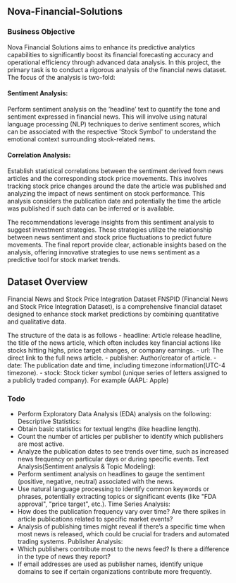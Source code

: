 ## Nova-Financial-Solutions
### Business Objective
Nova Financial Solutions aims to enhance its predictive analytics capabilities to significantly boost its financial forecasting accuracy and operational efficiency through advanced data analysis. In this project, the primary task is to conduct a rigorous analysis of the financial news dataset. The focus of the analysis is two-fold:

#### Sentiment Analysis:
Perform sentiment analysis on the ‘headline’ text to quantify the tone and sentiment expressed in financial news. This will involve using natural language processing (NLP) techniques to derive sentiment scores, which can be associated with the respective 'Stock Symbol' to understand the emotional context surrounding stock-related news.

#### Correlation Analysis:
Establish statistical correlations between the sentiment derived from news articles and the corresponding stock price movements. This involves tracking stock price changes around the date the article was published and analyzing the impact of news sentiment on stock performance. This analysis considers the publication date and potentially the time the article was published if such data can be inferred or is available.

The recommendations leverage insights from this sentiment analysis to suggest investment strategies. These strategies utilize the relationship between news sentiment and stock price fluctuations to predict future movements. The final report provide clear, actionable insights based on the analysis, offering innovative strategies to use news sentiment as a predictive tool for stock market trends.

## Dataset Overview
Financial News and Stock Price Integration Dataset
FNSPID (Financial News and Stock Price Integration Dataset), is a comprehensive financial dataset designed to enhance stock market predictions by combining quantitative and qualitative data.

The structure of the data is as follows - headline: Article release headline, the title of the news article, which often includes key financial actions like stocks hitting highs, price target changes, or company earnings. - url: The direct link to the full news article. - publisher: Author/creator of article. - date: The publication date and time, including timezone information(UTC-4 timezone). - stock: Stock ticker symbol (unique series of letters assigned to a publicly traded company). For example (AAPL: Apple)

### Todo
- Perform Exploratory Data Analysis (EDA) analysis on the following:
Descriptive Statistics:
- Obtain basic statistics for textual lengths (like headline length).
- Count the number of articles per publisher to identify which publishers are most active.
- Analyze the publication dates to see trends over time, such as increased news frequency on particular days or during specific events.
Text Analysis(Sentiment analysis & Topic Modeling):
- Perform sentiment analysis on headlines to gauge the sentiment (positive, negative, neutral) associated with the news.
- Use natural language processing to identify common keywords or phrases, potentially extracting topics or significant events (like "FDA approval", "price target", etc.).
Time Series Analysis:
- How does the publication frequency vary over time? Are there spikes in article publications related to specific market events?
- Analysis of publishing times might reveal if there’s a specific time when most news is released, which could be crucial for traders and automated trading systems.
Publisher Analysis:
- Which publishers contribute most to the news feed? Is there a difference in the type of news they report?
- If email addresses are used as publisher names, identify unique domains to see if certain organizations contribute more frequently.
